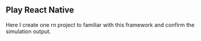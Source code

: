 ## Play React Native

Here I create one rn project to familiar with this framework and confirm the simulation output.
